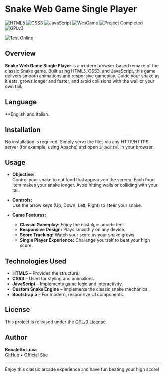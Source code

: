 # Snake Web Game Single Player

![HTML5](https://img.shields.io/badge/HTML5-E34F26?logo=html5&style=for-the-badge)
![CSS3](https://img.shields.io/badge/CSS3-1572B6?logo=css3&style=for-the-badge)
![JavaScript](https://img.shields.io/badge/JavaScript-F7DF1E?logo=javascript&style=for-the-badge)
![WebGame](https://img.shields.io/badge/WebGame-Snake-blue?style=for-the-badge)
![Project Completed](https://img.shields.io/badge/Project-Completed-green?style=for-the-badge)
![GPLv3](https://img.shields.io/badge/License-GPLv3-blue?style=for-the-badge)

[![Test Online](https://img.shields.io/badge/Test%20Online-Click%20Here-brightgreen?style=for-the-badge)](https://bocaletto-luca.github.io/Snake/)
## Overview

**Snake Web Game Single Player** is a modern browser-based remake of the classic Snake game. Built using HTML5, CSS3, and JavaScript, this game delivers smooth animations and responsive gameplay. Guide your snake as it eats, grows longer and faster, and avoid collisions with the wall or your own tail.  

## Language
**English and Italian.

## Installation

No installation is required. Simply serve the files via any HTTP/HTTPS server (for example, using Apache) and open `indexhtml` in your browser.

## Usage

- **Objective:**  
  Control your snake to eat food that appears on the screen. Each food item makes your snake longer. Avoid hitting walls or colliding with your tail.

- **Controls:**  
  Use the arrow keys (Up, Down, Left, Right) to steer your snake.

- **Game Features:**  
  - **Classic Gameplay:** Enjoy the nostalgic arcade feel.
  - **Responsive Design:** Plays smoothly on any device.
  - **Score Tracking:** Watch your score as your snake grows.
  - **Single Player Experience:** Challenge yourself to beat your high score.

## Technologies Used

- **HTML5** – Provides the structure.
- **CSS3** – Used for styling and animations.
- **JavaScript** – Implements game logic and interactivity.
- **Custom Snake Engine** – Implements the classic snake mechanics.
- **Bootstrap 5** – For modern, responsive UI components.

## License

This project is released under the [GPLv3 License](https://www.gnu.org/licenses/gpl-3.0.en.html).

## Author

**Bocaletto Luca**  
[GitHub](https://bocaletto-luca.github.io) • [Official Site](https://bocalettoluca.altervista.org)

---

Enjoy this classic arcade experience and have fun beating your high score!
